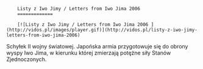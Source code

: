 
        Listy z Iwo Jimy / Letters from Iwo Jima 2006 
        =============
        
        [![Listy z Iwo Jimy / Letters from Iwo Jima 2006 ](http://vidos.pl/images/player.gif)](http://vidos.pl/listy-z-iwo-jimy-letters-from-iwo-jima-2006)
        
        
 Schyłek II wojny światowej. Japońska armia przygotowuje się do obrony wyspy Iwo Jima, w kierunku której zmierzają potężne siły Stanów Zjednoczonych.
    